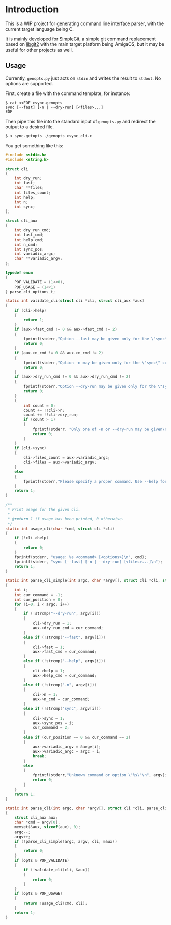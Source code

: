 Introduction
============

This is a WIP project for generating command line interface
parser, with the current target language being C.

It is mainly developed for [SimpleGit](https://github.com/sba1/simplegit), a
simple git command replacement based on [libgit2](https://libgit2.github.com/)
with the main target platform being AmigaOS, but it may be useful for other
projects as well.

Usage
-----

Currently, ```genopts.py``` just acts on ```stdin``` and writes the result to
```stdout```. No options are supported.

First, create a file with the command template, for instance:

```
$ cat <<EOF >sync.genopts
sync [--fast] [-n | --dry-run] [<files>...]
EOF
```

Then pipe this file into the standard input of ```genopts.py``` and redirect
the output to a desired file.

```
$ < sync.getopts ./genopts >sync_cli.c
```

You get something like this:

```c
#include <stdio.h>
#include <string.h>

struct cli
{
	int dry_run;
	int fast;
	char **files;
	int files_count;
	int help;
	int n;
	int sync;
};

struct cli_aux
{
	int dry_run_cmd;
	int fast_cmd;
	int help_cmd;
	int n_cmd;
	int sync_pos;
	int variadic_argc;
	char **variadic_argv;
};

typedef enum
{
	POF_VALIDATE = (1<<0),
	POF_USAGE = (1<<1)
} parse_cli_options_t;

static int validate_cli(struct cli *cli, struct cli_aux *aux)
{
	if (cli->help)
	{
		return 1;
	}
	if (aux->fast_cmd != 0 && aux->fast_cmd != 2)
	{
		fprintf(stderr,"Option --fast may be given only for the \"sync\" command\n");
		return 0;
	}
	if (aux->n_cmd != 0 && aux->n_cmd != 2)
	{
		fprintf(stderr,"Option -n may be given only for the \"sync\" command\n");
		return 0;
	}
	if (aux->dry_run_cmd != 0 && aux->dry_run_cmd != 2)
	{
		fprintf(stderr,"Option --dry-run may be given only for the \"sync\" command\n");
		return 0;
	}
	{
		int count = 0;
		count += !!cli->n;
		count += !!cli->dry_run;
		if (count > 1)
		{
			fprintf(stderr, "Only one of -n or --dry-run may be given\n");
			return 0;
		}
	}
	if (cli->sync)
	{
		cli->files_count = aux->variadic_argc;
		cli->files = aux->variadic_argv;
	}
	else
	{
		fprintf(stderr,"Please specify a proper command. Use --help for usage.\n");
	}
	return 1;
}

/**
 * Print usage for the given cli.
 *
 * @return 1 if usage has been printed, 0 otherwise.
 */
static int usage_cli(char *cmd, struct cli *cli)
{
	if (!cli->help)
	{
		return 0;
	}
	fprintf(stderr, "usage: %s <command> [<options>]\n", cmd);
	fprintf(stderr, "sync [--fast] [-n | --dry-run] [<files>...]\n");
	return 1;
}

static int parse_cli_simple(int argc, char *argv[], struct cli *cli, struct cli_aux *aux)
{
	int i;
	int cur_command = -1;
	int cur_position = 0;
	for (i=0; i < argc; i++)
	{
		if (!strcmp("--dry-run", argv[i]))
		{
			cli->dry_run = 1;
			aux->dry_run_cmd = cur_command;
		}
		else if (!strcmp("--fast", argv[i]))
		{
			cli->fast = 1;
			aux->fast_cmd = cur_command;
		}
		else if (!strcmp("--help", argv[i]))
		{
			cli->help = 1;
			aux->help_cmd = cur_command;
		}
		else if (!strcmp("-n", argv[i]))
		{
			cli->n = 1;
			aux->n_cmd = cur_command;
		}
		else if (!strcmp("sync", argv[i]))
		{
			cli->sync = 1;
			aux->sync_pos = i;
			cur_command = 2;
		}
		else if (cur_position == 0 && cur_command == 2)
		{
			aux->variadic_argv = &argv[i];
			aux->variadic_argc = argc - i;
			break;
		}
		else
		{
			fprintf(stderr,"Unknown command or option \"%s\"\n", argv[i]);
			return 0;
		}
	}
	return 1;
}

static int parse_cli(int argc, char *argv[], struct cli *cli, parse_cli_options_t opts)
{
	struct cli_aux aux;
	char *cmd = argv[0];
	memset(&aux, sizeof(aux), 0);
	argc--;
	argv++;
	if (!parse_cli_simple(argc, argv, cli, &aux))
	{
		return 0;
	}
	if (opts & POF_VALIDATE)
	{
		if (!validate_cli(cli, &aux))
		{
			return 0;
		}
	}
	if (opts & POF_USAGE)
	{
		return !usage_cli(cmd, cli);
	}
	return 1;
}

```
